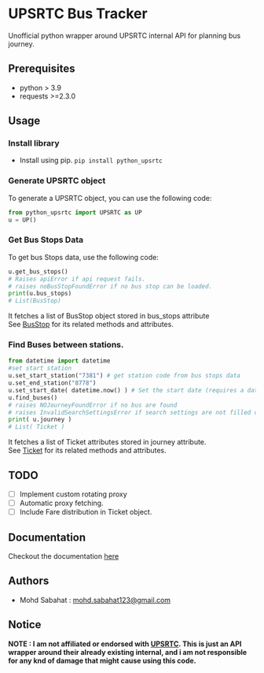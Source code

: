 # UPSRTC Bus Tracker
Unofficial python wrapper around UPSRTC internal API for planning bus journey.

## Prerequisites
- python > 3.9
- requests >=2.3.0

## Usage
### Install library
- Install using pip.
```pip install python_upsrtc```
### Generate UPSRTC object
To generate a UPSRTC object, you can use the following code:
```python
from python_upsrtc import UPSRTC as UP
u = UP()
```

### Get Bus Stops Data
To get bus Stops data, use the following code:
```python
u.get_bus_stops()
# Raises apiError if api request fails.
# raises noBusStopFoundError if no bus stop can be loaded.
print(u.bus_stops)
# List(BusStop)
```
It fetches a list of BusStop object stored in bus_stops attribute\
See [BusStop](docs.md#busstop) for its related methods and attributes.

### Find Buses between stations.
```python
from datetime import datetime 
#set start station
u.set_start_station("7381") # get station code from bus stops data
u.set_end_station("8778")
u.set_start_date( datetime.now() ) # Set the start date (requires a datetime object as date )
u.find_buses()
# raises NOJourneyFoundError if no bus are found
# raises InvalidSearchSettingsError if search settings are not filled correctly or are empty.
print( u.journey )
# List( Ticket )
```
It fetches a list of Ticket attributes stored in journey attribute.\
See [Ticket](docs.md#ticket) for its related methods and attributes.

## TODO
- [ ] Implement custom rotating proxy
- [ ] Automatic proxy fetching.
- [ ] Include Fare distribution in Ticket object.

## Documentation
Checkout the documentation [here](https://github.com/mohdsabahat/python-upsrtc/blob/main/docs.md)

## Authors
- Mohd Sabahat : <mohd.sabahat123@gmail.com>

## Notice
**NOTE : I am not affiliated or endorsed with [UPSRTC](https://www.onlineupsrtc.co.in/). This is just an API wrapper around their already existing internal, and i am not responsible for any knd of damage that might cause using this code.**